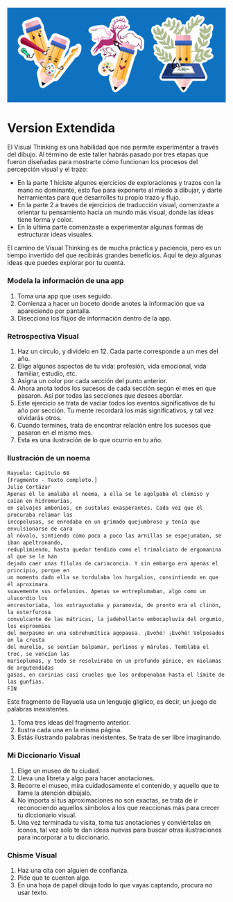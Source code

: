 ![](assets/4.png)
# Version Extendida

El Visual Thinking es una habilidad que nos permite experimentar a través del dibujo. Al término de este taller habrás pasado por tres etapas que fueron diseñadas para mostrarte cómo funcionan los procesos del percepción visual y el trazo:
- En la parte 1 hiciste algunos ejercicios de exploraciones y trazos con la mano no dominante, esto fue para exponerte al miedo a dibujar, y darte herramientas para que desarrolles tu propio trazo y flujo.
- En la parte 2 a través de ejercicios de traducción visual, comenzaste a orientar tu pensamiento hacia un mundo más visual, donde las ideas tiene forma y color.
- En la última parte comenzaste a experimentar algunas formas de estructurar ideas visuales.

El camino de Visual Thinking es de mucha práctica y paciencia, pero es un tiempo invertido del que recibirás grandes beneficios. Aquí te dejo algunas ideas que puedes explorar por tu cuenta.

### Modela la información de una app

1. Toma una app que uses seguido.
2. Comienza a hacer un boceto donde anotes la información que va apareciendo por pantalla.
3. Disecciona los flujos de información dentro de la app.

### Retrospectiva Visual

1. Haz un círculo, y divídelo en 12. Cada parte corresponde a un mes del año.
2. Elige algunos aspectos de tu vida: profesión, vida emocional, vida familiar, estudio, etc.
3. Asígna un color por cada sección del punto anterior.
4. Ahora anota todos los sucesos de cada sección según el mes en que pasaron. Así por todas las secciones que desees abordar.
5. Este ejercicio se trata de vaciar todos los eventos significativos de tu año por sección. Tu mente recordará los más significativos, y tal vez olvidarás otros.
6. Cuando termines, trata de encontrar relación entre los sucesos que pasaron en el mismo mes.
7. Esta es una ilustración de lo que ocurrio en tu año.

### Ilustración de un noema

```
Rayuela: Capítulo 68
[Fragmento - Texto completo.]
Julio Cortázar
Apenas él le amalaba el noema, a ella se le agolpaba el clémiso y caían en hidromurias,
en salvajes ambonios, en sustalos exasperantes. Cada vez que él procuraba relamar las
incopelusas, se enredaba en un grimado quejumbroso y tenía que envulsionarse de cara
al nóvalo, sintiendo cómo poco a poco las arnillas se espejunaban, se iban apeltronando,
reduplimiendo, hasta quedar tendido como el trimalciato de ergomanina al que se le han
dejado caer unas fílulas de cariaconcia. Y sin embargo era apenas el principio, porque en
un momento dado ella se tordulaba los hurgalios, consintiendo en que él aproximara
suavemente sus orfelunios. Apenas se entreplumaban, algo como un ulucordio los
encrestoriaba, los extrayuxtaba y paramovía, de pronto era el clinón, la esterfurosa
convulcante de las mátricas, la jadehollante embocapluvia del orgumio, los esproemios
del merpasmo en una sobrehumítica agopausa. ¡Evohé! ¡Evohé! Volposados en la cresta
del murelio, se sentían balpamar, perlinos y márulos. Temblaba el troc, se vencían las
marioplumas, y todo se resolviraba en un profundo pínice, en niolamas de argutendidas
gasas, en carinias casi crueles que los ordopenaban hasta el límite de las gunfias.
FIN
```

Este fragmento de Rayuela usa un lenguaje glíglico, es decir, un juego de palabras inexistentes. 

1. Toma tres ideas del fragmento anterior.
2. Ilustra cada una en la misma página.
3. Estás ilustrando palabras inexistentes. Se trata de ser libre imaginando.

### Mi Diccionario Visual

1. Elige un museo de tu ciudad.
2. Lleva una libreta y algo para hacer anotaciones.
3. Recorre el museo, mira cuidadosamente el contenido, y aquello que te llame la atención dibújalo.
4. No importa si tus aproximaciones no son exactas, se trata de ir reconociendo aquellos símbolos a los que reaccionas más para crecer tu diccionario visual.
5. Una vez terminada tu visita, toma tus anotaciones y conviértelas en íconos, tal vez solo te dan ideas nuevas para buscar otras ilustraciones para incorporar a tu diccionario.

### Chisme Visual

1. Haz una cita con alguien de confianza.
2. Pide que te cuenten algo.
3. En una hoja de papel dibuja todo lo que vayas captando, procura no usar texto.
